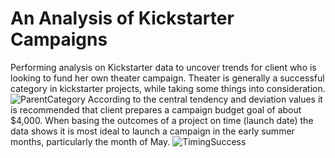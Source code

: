 # An Analysis of Kickstarter Campaigns
Performing analysis on Kickstarter data to uncover trends for client who is looking to fund her own theater campaign.
Theater is generally a successful category in kickstarter projects, while taking some things into consideration. ![ParentCategory](path/to/ParentCategory.png)
According to the central tendency and deviation values it is recommended that client prepares a campaign budget goal of about $4,000.
When basing the outcomes of a project on time (launch date) the data shows it is most ideal to launch a campaign in the early summer months, particularly the month of May. ![TimingSuccess](path/to/TimingSuccess.png)
